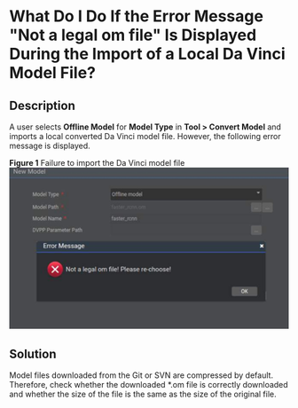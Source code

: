 # What Do I Do If the Error Message "Not a legal om file" Is Displayed During the Import of a Local Da Vinci Model File?<a name="EN-US_TOPIC_0196221423"></a>

## Description<a name="section1397011104552"></a>

A user selects  **Offline Model**  for  **Model Type**  in  **Tool \> Convert Model**  and imports a local converted Da Vinci model file. However, the following error message is displayed.

**Figure  1**  Failure to import the Da Vinci model file<a name="fig15988122812506"></a>  
![](figures/failure-to-import-the-da-vinci-model-file.png "failure-to-import-the-da-vinci-model-file")

## Solution<a name="section43291231341"></a>

Model files downloaded from the Git or SVN are compressed by default. Therefore, check whether the downloaded \*.om file is correctly downloaded and whether the size of the file is the same as the size of the original file.

